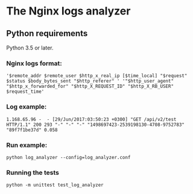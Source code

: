 # The Nginx logs analyzer

## Python requirements
Python 3.5 or later.

### Nginx logs format:
```
'$remote_addr $remote_user $http_x_real_ip [$time_local] "$request" $status $body_bytes_sent "$http_referer" ' '"$http_user_agent" "$http_x_forwarded_for" "$http_X_REQUEST_ID" "$http_X_RB_USER" $request_time'
```
### Log example:
```
1.168.65.96 -  - [29/Jun/2017:03:50:23 +0300] "GET /api/v2/test HTTP/1.1" 200 293 "-" "-" "-" "1498697423-2539198130-4708-9752783" "89f7f1be37d" 0.058
```
### Run example:
```
python log_analyzer --config=log_analyzer.conf
```
### Running the tests
```
python -m unittest test_log_analyzer
```
